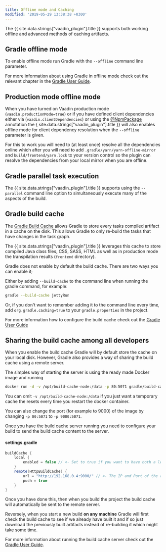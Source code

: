 ```yaml
---
title: Offline mode and Caching
modified: '2019-05-29 13:38:38 +0300'
---
```


The {{ site.data.strings["vaadin_plugin"].title }} supports both working offline and advanced methods of caching artifacts.


## Gradle offline mode
To enable offline mode run Gradle with the ``--offline`` command line parameter. 

For more information about using Gradle in offline mode check out the relevant chapter in the [Gradle User Guide](https://docs.gradle.org/current/userguide/troubleshooting_dependency_resolution.html#avoiding_network_access_with_offline_mode).


## Production mode offline mode

When you have turned on Vaadin production mode (``vaadin.productionMode=true``) or if you have defined client dependencies either via (``vaadin.clientDependencies``) or using the [@NpmPackage]() annotation the { site.data.strings["vaadin_plugin"].title }} will also enables offline mode for client dependency resolution when the ``--offline`` parameter is given. 

For this to work you will need to (at least once) resolve all the dependencies online which after you will need to add ``.gradle/yarn/yarn-offline-mirror`` and ``build/frontend/yarn.lock`` to your version control so the plugin can resolve the dependencies from your local mirror when you are offline.

## Gradle parallel task execution

The {{ site.data.strings["vaadin_plugin"].title }} supports using the ``--parallel`` command line option to simultaneously execute many of the aspects of the build.

## Gradle build cache

The [Gradle Build Cache](https://docs.gradle.org/current/userguide/build_cache.html) allows Gradle to store every tasks compiled artifact in a cache on the disk. This allows Gradle to only re-build the tasks that have changes in the task graph.

The {{ site.data.strings["vaadin_plugin"].title }} leverages this cache to store compiled Java class files, CSS, SASS, HTML as well as in production mode the transpilation results (``frontend`` directory).

Gradle does not enable by default the build cache. There are two ways you can enable it;

Either by adding ``--build-cache`` to the command line when running the gradle command, for example:

```bash
gradle --build-cache jettyRun
```

Or, if you don't want to remember adding it to the command line every time, add ``org.gradle.caching=true`` to your ``gradle.properties`` in the project.

For more information how to configure the build cache check out the [Gradle User Guide](https://docs.gradle.org/current/userguide/build_cache.html#sec:build_cache_configure)

## Sharing the build cache among all developers

When you enable the build cache Gradle will by default store the cache on your local disk. However, Gradle also provides a way of sharing the build cache using a remote server.

The simples way of starting the server is using the ready made Docker image and running

```bash
docker run -d -v /opt/build-cache-node:/data -p 80:5071 gradle/build-cache-node:latest
```

You can omit ``-v /opt/build-cache-node:/data`` if you just want a temporary cache the resets every time you restart the docker container.

You can also change the port (for example to 9000) of the image by changing ``-p 80:5071`` to ``-p 9000:5071``.

Once you have the build cache server running you need to configure your build to send the build cache content to the server.

#### settings.gradle
```groovy
buildCache {
    local {
        enabled = false // <- Set to true if you want to have both a local AND a remote build cache :)
    }
    remote(HttpBuildCache) {
        url = "http://192.168.0.4:9000/" // <- The IP and Port of the running build cache server
        push = true
    }
}
```

Once you have done this, then when you build the project the build cache will automatically be sent to the remote server. 

Reversely, when you start a new build **on any machine** Gradle will first check the build cache to see if we already have built it and if so just download the previously built artifacts instead of re-building it which might take some time.

For more information about running the build cache server check out the [Gradle User Guide](https://docs.gradle.com/build-cache-node).
